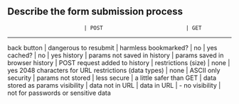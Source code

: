 ## Describe the form submission process

                            | POST                          | GET
-------------------------------------------------------------------------------------
back button                 | dangerous to resubmit         | harmless
bookmarked?                 | no                            | yes
cached?                     | no                            | yes
history                     | params not saved in history   | params saved in browser history
                            | POST request added to history |
restrictions (size)         | none                          | yes 2048 characters for URL
restrictions (data types)   | none                          | ASCII only
security                    | params not stored             | less secure
                            | a little safer than GET       | data stored as params
visibility                  | data not in URL               | data in URL
                            | - no visibility               | not for passwords or sensitive data